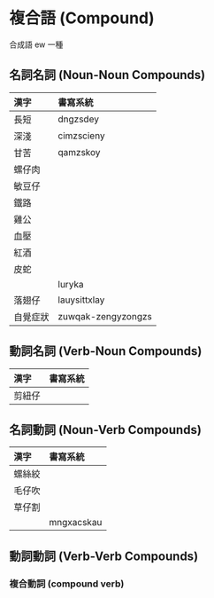 # 複合語 (Compound)

合成語 ew 一種

## 名詞名詞 (Noun-Noun Compounds)

| 漢字 | 書寫系統 |
| :--- | :--- |
| 長短 | dngzsdey |
| 深淺 | cimzscieny |
| 甘苦 | qamzskoy |
| 螺仔肉 ||
| 敏豆仔 ||
| 鐵路 ||
| 雞公 ||
| 血壓||
| 紅酒 ||
| 皮蛇 ||
|| luryka |
| 落翅仔 | lauysittxlay |
| 自覺症狀 | zuwqak-zengyzongzs |

## 動詞名詞 (Verb-Noun Compounds)

| 漢字 | 書寫系統 |
| :--- | :--- |
| 剪紐仔 ||

## 名詞動詞 (Noun-Verb Compounds)

| 漢字 | 書寫系統 |
| :--- | :--- |
| 螺絲絞 ||
| 毛仔吹 ||
| 草仔割 ||
|| mngxacskau |

## 動詞動詞 (Verb-Verb Compounds)

### 複合動詞 (compound verb)
